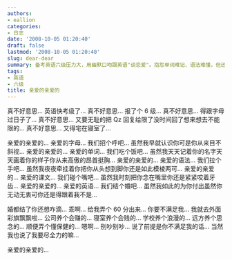 ```yaml
---
authors:
- eallion
categories:
- 日志
date: '2008-10-05 01:20:40'
draft: false
lastmod: '2008-10-05 01:20:40'
slug: dear-dear
summary: 备考英语六级压力大，用幽默口吻跟英语"谈恋爱"。抱怨单词难记、语法难懂，但还得硬着头皮学。开玩笑说如果考不过就"移情别恋"，其实还是想努力争取及格。用拟人化方式吐槽学习痛苦，又带着无奈和自嘲。
tags:
- 英语
- 六级
title: 亲爱的亲爱的
---
```


真不好意思... 英语快考级了...
真不好意思... 报了个 6 级...
真不好意思... 得跟字母过日子了...
真不好意思... 又要无耻的把 Qz 回复给限了没时间回了想来想去不能限的...
真不好意思... 又得宅在寝室了...

亲爱的亲爱的... 亲爱的字母... 我们招个呼吧... 虽然我早就认识你可是你从来目不斜视...
亲爱的亲爱的... 亲爱的单词... 我们吃个饭吧... 虽然我天天记着你的名字天天画着你的样子你从来高傲的昂首挺胸...
亲爱的亲爱的... 亲爱的语法... 我们拉个手吧... 虽然我夜夜牵挂着你把你从头想到脚你还是如此模棱两可...
亲爱的亲爱的... 亲爱的课文... 我们碰个嘴吧... 虽然我时刻把你念在嘴里你还是紧紧咬着牙齿...
亲爱的亲爱的... 亲爱的英语... 我们结个婚吧... 虽然我如此的为你付出虽然你无动无衷可你还是得跟着我不是...

婚都结了你还想咋滴... 乖啊... 给我弄个 60 分出来... 你要不满足我... 我就去外面彩旗飘飘啦...
公司养个会赚的...
寝室养个会贱的...
学校养个浪漫的...
远方养个思念的...
顺便弄个懂保健的...
嗯啊... 别吵别吵... 说了前提是你不满足我的话... 当然我也说了我要尽全力的嘛...

亲爱的亲爱的...